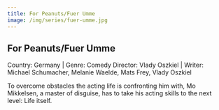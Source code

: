 ```yaml
---
title: For Peanuts/Fuer Umme
image: /img/series/fuer-umme.jpg
---
```


## For Peanuts/Fuer Umme
Country: Germany | Genre: Comedy
Director: Vlady Oszkiel | Writer: Michael Schumacher, Melanie Waelde, Mats Frey, Vlady Oszkiel

To overcome obstacles the acting life is confronting him with, Mo Mikkelsen, a master of disguise, has to take his acting skills to the next level: Life itself.